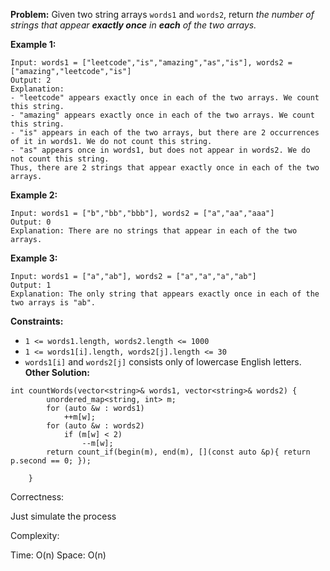 **Problem:**
Given two string arrays `words1` and `words2`, return *the number of strings that appear **exactly once** in **each** of the two arrays.*

 

**Example 1:**

```
Input: words1 = ["leetcode","is","amazing","as","is"], words2 = ["amazing","leetcode","is"]
Output: 2
Explanation:
- "leetcode" appears exactly once in each of the two arrays. We count this string.
- "amazing" appears exactly once in each of the two arrays. We count this string.
- "is" appears in each of the two arrays, but there are 2 occurrences of it in words1. We do not count this string.
- "as" appears once in words1, but does not appear in words2. We do not count this string.
Thus, there are 2 strings that appear exactly once in each of the two arrays.
```

**Example 2:**

```
Input: words1 = ["b","bb","bbb"], words2 = ["a","aa","aaa"]
Output: 0
Explanation: There are no strings that appear in each of the two arrays.
```

**Example 3:**

```
Input: words1 = ["a","ab"], words2 = ["a","a","a","ab"]
Output: 1
Explanation: The only string that appears exactly once in each of the two arrays is "ab".
```

 

**Constraints:**

- `1 <= words1.length, words2.length <= 1000`
- `1 <= words1[i].length, words2[j].length <= 30`
- `words1[i]` and `words2[j]` consists only of lowercase English letters.
**Other Solution:**
```
int countWords(vector<string>& words1, vector<string>& words2) {
        unordered_map<string, int> m;
        for (auto &w : words1)
            ++m[w];
        for (auto &w : words2)
            if (m[w] < 2)
                --m[w];
        return count_if(begin(m), end(m), [](const auto &p){ return p.second == 0; });

    }
```
Correctness:

Just simulate the process

Complexity:

Time: O(n)
Space: O(n)